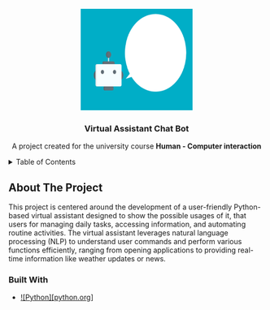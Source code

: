 <br />
<div align="center">
  <a href="https://github.com/MG04/Virtual-Assistant-Chat-Bot">
    <img src="README Assets/logo.png" alt="Logo" width="220" height="200">
  </a>

  <h3 align="center">Virtual Assistant Chat Bot</h3>
  <p align="center">
    A project created for the university course <b> Human - Computer interaction </b>
  </p>
</div>


<details>
  <summary>Table of Contents</summary>
  <ol>
    <li>
      <a href="#about-the-project">About The Project</a>
      <ul>
        <li><a href="#built-with">Built With</a></li>
      </ul>
    </li>
    <li>
      <a href="#getting-started">Getting Started</a>
      <ul>
        <li><a href="#prerequisites">Prerequisites</a></li>
        <li><a href="#installation">Installation</a></li>
      </ul>
    </li>
    <li><a href="#usage">Usage</a></li>
    <li><a href="#roadmap">Roadmap</a></li>
    <li><a href="#contributing">Contributing</a></li>
    <li><a href="#license">License</a></li>
    <li><a href="#contact">Contact</a></li>
    <li><a href="#acknowledgments">Acknowledgments</a></li>
  </ol>
</details>

## About The Project

This project is centered around the development of a user-friendly Python-based virtual assistant designed to show the possible usages of it, that users for managing daily tasks, accessing information, and automating routine activities. The virtual assistant leverages natural language processing (NLP) to understand user commands and perform various functions efficiently, ranging from opening applications to providing real-time information like weather updates or news.

### Built With

* [![Python][python.org]][Python-url]





[Python-url]: https://www.python.org/
